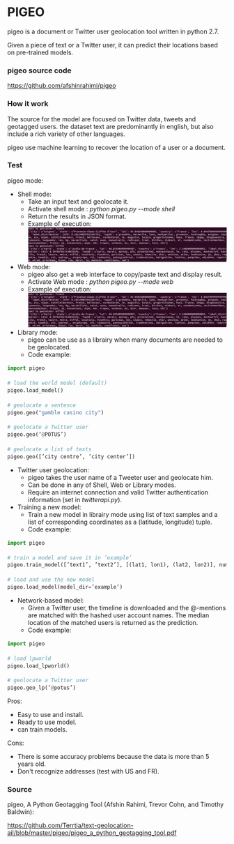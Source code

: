 # PIGEO

pigeo is a document or Twitter user geolocation tool written in python 2.7.

Given a piece of text or a Twitter user, it can predict their locations based on pre-trained models.

### pigeo source code

https://github.com/afshinrahimi/pigeo

### How it work

The source for the model are focused on Twitter data, tweets and geotagged users.
the dataset text are predominantly in english, but also include a rich variety of other languages.

pigeo use machine learning to recover the location of a user or a document.

### Test

pigeo mode: 
- Shell mode:
  - Take an input text and geolocate it.
  - Activate shell mode : *python pigeo.py --mode shell*
  - Return the results in JSON format.
  - Example of execution:
  ![Image of pigeo, shell mode,exemple of execution](https://github.com/Terrtia/text-geolocation-ail/blob/master/pigeo/pigeo-test_shell_mode.png)
- Web mode:
  - pigeo also get a web interface to copy/paste text and display result.
  - Activate Web mode : *python pigeo.py --mode web*
  - Example of execution:
  ![Image of pigeo, shell mode,exemple of execution](https://github.com/Terrtia/text-geolocation-ail/blob/master/pigeo/pigeo-test_shell_mode.png)
- Library mode:
  - pigeo can be use as a librairy when many documents are needed to be geolocated.
  - Code example:
```python
import pigeo

# load the world model (default)
pigeo.load_model()

# geolocate a sentence
pigeo.geo("gamble casino city")

# geolocate a Twitter user
pigeo.geo(’@POTUS’)

# geolocate a list of texts
pigeo.geo([’city centre’, ’city center’])
```
- Twitter user geolocation:
  - pigeo takes the user name of a Tweeter user and geolocate him.
  - Can be done in any of Shell, Web or Library modes.
  - Require an internet connection and valid Twitter authentication information (set in *twitterapi.py*).
- Training a new model:
  - Train a new model in librairy mode using list of text samples and a list of corresponding coordinates as a (latitude, longitude) tuple.
  - Code example:
```python
import pigeo

# train a model and save it in ’example’
pigeo.train_model([’text1’, ’text2’], [(lat1, lon1), (lat2, lon2)], num_classes=2, model_dir=’example’)

# load and use the new model
pigeo.load_model(model_dir=’example’)
```
- Network-based model:
  - Given a Twitter user, the timeline is downloaded and the @-mentions are matched with the hashed user account names. The median location of the matched users is returned as the prediction.
  - Code example:
```python
import pigeo

# load lpworld
pigeo.load_lpworld()

# geolocate a Twitter user
pigeo.geo_lp(’@potus’)
```

Pros:
- Easy to use and install.
- Ready to use model.
- can train models.

Cons:
- There is some accuracy problems because the data is more than 5 years old.
- Don't recognize addresses (test with US and FR).


### Source

pigeo, A Python Geotagging Tool (Afshin Rahimi, Trevor Cohn, and Timothy Baldwin):

https://github.com/Terrtia/text-geolocation-ail/blob/master/pigeo/pigeo_a_python_geotagging_tool.pdf


